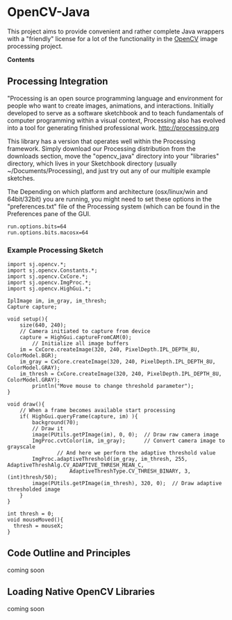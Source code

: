 # OpenCV-Java #
This project aims to provide convenient and rather complete Java wrappers with a "friendly" license for a lot of the functionality in the [OpenCV](http://opencv.willowgarage.com/wiki) image processing project.

**Contents**


## Processing Integration ##
"Processing is an open source programming language and environment for people who want to create images, animations, and interactions. Initially developed to serve as a software sketchbook and to teach fundamentals of computer programming within a visual context, Processing also has evolved into a tool for generating finished professional work.
http://processing.org

This library has a version that operates well within the Processing framework. Simply download our Processing distribution from the downloads section, move the "opencv\_java" directory into your "libraries" directory, which lives in your Sketchbook directory (usually ~/Documents/Processing), and just try out any of our multiple example sketches.

The Depending on which platform and architecture (osx/linux/win and 64bit/32bit) you are running, you might need to set these options in the "preferences.txt" file of the Processing system (which can be found in the Preferences pane of the GUI.
```
run.options.bits=64
run.options.bits.macosx=64
```


### Example Processing Sketch ###
```
import sj.opencv.*;
import sj.opencv.Constants.*;
import sj.opencv.CxCore.*;
import sj.opencv.ImgProc.*;
import sj.opencv.HighGui.*;

IplImage im, im_gray, im_thresh;
Capture capture;

void setup(){
	size(640, 240);
	// Camera initiated to capture from device
	capture = HighGui.captureFromCAM(0);
        // Initialize all image buffers
	im = CxCore.createImage(320, 240, PixelDepth.IPL_DEPTH_8U, ColorModel.BGR);
	im_gray = CxCore.createImage(320, 240, PixelDepth.IPL_DEPTH_8U, ColorModel.GRAY);
	im_thresh = CxCore.createImage(320, 240, PixelDepth.IPL_DEPTH_8U, ColorModel.GRAY);
        println("Move mouse to change threshold parameter");
}

void draw(){
	// When a frame becomes available start processing
	if( HighGui.queryFrame(capture, im) ){
		background(70);
		// Draw it
		image(PUtils.getPImage(im), 0, 0);  // Draw raw camera image
		ImgProc.cvtColor(im, im_gray);      // Convert camera image to grayscale
                // And here we perform the adaptive threshold value
		ImgProc.adaptiveThreshold(im_gray, im_thresh, 255, AdaptiveThreshAlg.CV_ADAPTIVE_THRESH_MEAN_C, 
                    AdaptiveThreshType.CV_THRESH_BINARY, 3, (int)thresh/50);
		image(PUtils.getPImage(im_thresh), 320, 0);  // Draw adaptive thresholded image
	}
}

int thresh = 0;
void mouseMoved(){
  thresh = mouseX;
}
```

## Code Outline and Principles ##
coming soon

## Loading Native OpenCV Libraries ##
coming soon